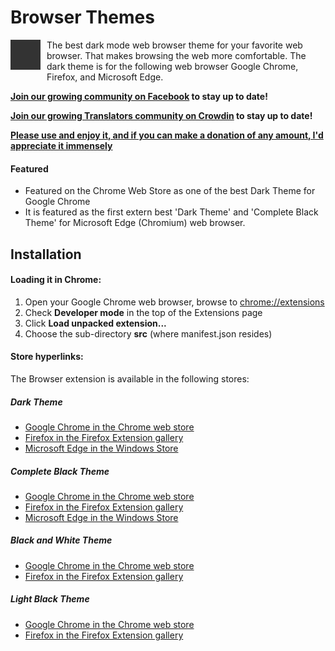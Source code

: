 # Browser Themes

<img alt="Turn Off the Lights Browser Extension Logo" src="https://github.com/turnoffthelights/Browser-Themes/blob/main/Google%20Chrome/Dark%20Theme%20for%20Google%20Chrome/icons/icon48.png" align="left" style="padding: 0 10px 5px 0">

The best dark mode web browser theme for your favorite web browser. That makes browsing the web more comfortable. The dark theme is for the following web browser Google Chrome, Firefox, and Microsoft Edge.


**[Join our growing community on Facebook](https://www.facebook.com/turnoffthelight) to stay up to date!**

**[Join our growing Translators community on Crowdin](https://www.crowdin.com/project/turnoffthelights) to stay up to date!**

**[Please use and enjoy it, and if you can make a donation of any amount, I'd appreciate it immensely](https://www.turnoffthelights.com/donate.html)**

#### Featured
* Featured on the Chrome Web Store as one of the best Dark Theme for Google Chrome
* It is featured as the first extern best 'Dark Theme' and 'Complete Black Theme' for Microsoft Edge (Chromium) web browser.

## Installation
#### Loading it in Chrome:
1. Open your Google Chrome web browser, browse to [chrome://extensions](chrome://extensions)
1. Check **Developer mode** in the top of the Extensions page
1. Click **Load unpacked extension...**
1. Choose the sub-directory **src** (where manifest.json resides)

#### Store hyperlinks:
The Browser extension is available in the following stores:

##### Dark Theme

* [Google Chrome in the Chrome web store](https://chrome.google.com/webstore/detail/dark-theme-for-google-chr/annfbnbieaamhaimclajlajpijgkdblo)
* [Firefox in the Firefox Extension gallery](https://addons.mozilla.org/firefox/addon/dark-theme-for-firefox/)
* [Microsoft Edge in the Windows Store](https://microsoftedge.microsoft.com/addons/detail/dark-theme-for-microsoft-/fmncbiaonkmiiicfmfepnnkpmfnckmoa)

##### Complete Black Theme

* [Google Chrome in the Chrome web store](https://chrome.google.com/webstore/detail/complete-black-theme-for/ojocmeabgojddapjkfbdbmpeoodhepgd)
* [Firefox in the Firefox Extension gallery](https://addons.mozilla.org/firefox/addon/complete-black-theme-for-firef/)
* [Microsoft Edge in the Windows Store](https://microsoftedge.microsoft.com/addons/detail/complete-black-theme-for-/ghonbmojapihnfjnnmhijdjmfmbmapkk)

##### Black and White Theme

* [Google Chrome in the Chrome web store](https://chrome.google.com/webstore/detail/black-and-white-theme-for/ofggledamimjkdafnjlmcllpeciekgle)
* [Firefox in the Firefox Extension gallery](https://addons.mozilla.org/firefox/addon/black-and-white-theme-firefox/)

##### Light Black Theme

* [Google Chrome in the Chrome web store](https://chrome.google.com/webstore/detail/light-theme-for-google-ch/macolkedjdbklefnogmlebabkakpcacg)
* [Firefox in the Firefox Extension gallery](https://addons.mozilla.org/firefox/addon/light-theme-for-firefox/)
